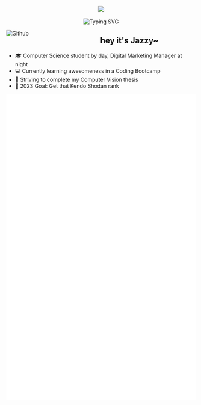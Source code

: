 <p align="center"><img src="https://user-images.githubusercontent.com/10039521/214786507-a9cb479e-aa14-41fb-9112-7f6b0bbf5325.png"></p>
<p align="center"><img src="https://readme-typing-svg.demolab.com?font=Poppins&pause=1000&color=C78492&center=true&vCenter=true&width=435&lines=kendoka%2FSTEMinist+%EF%BD%A5%EF%BE%9F%E2%9C%A7" alt="Typing SVG" /></p>

<img width="200" align="left" style="margin-right: 50px !important;" alt="Github"
src="https://user-images.githubusercontent.com/10039521/214791258-205140f7-5920-43e5-a751-b4de25f5832a.jpg" 
/> 

## hey it's Jazzy~  

- 🎓 Computer Science student by day, Digital Marketing Manager at night
- 💻 Currently learning awesomeness in a Coding Bootcamp
- 💼 Striving to complete my Computer Vision thesis
- 💪 2023 Goal: Get that Kendo Shodan rank

<p align="center"><img src="https://github.com/celesica/celesica/blob/main/metrics.svg"></p>

